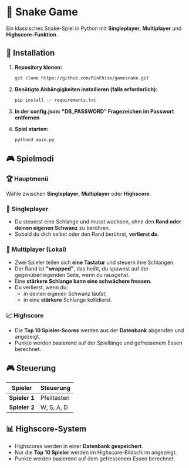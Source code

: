 
# 🐍 Snake Game

Ein klassisches Snake-Spiel in Python mit **Singleplayer**, **Multiplayer** und **Highscore-Funktion**.  

## 🚀 Installation

1. **Repository klonen:**
   ```sh
   git clone https://github.com/RinChise/gamesnake.git
   ```
2. **Benötigte Abhängigkeiten installieren (falls erforderlich):**
   ```sh
   pip install -r requirements.txt
   ```
3. **In der config.json: "DB_PASSWORD" Fragezeichen im Passwort entfernen**


4. **Spiel starten:**
   ```sh
   python3 main.py
   ```

## 🎮 Spielmodi

### 🏆 **Hauptmenü**
Wähle zwischen **Singleplayer**, **Multiplayer** oder **Highscore**.

### 🐍 **Singleplayer**
- Du steuerst eine Schlange und musst wachsen, ohne den **Rand oder deinen eigenen Schwanz** zu berühren.  
- Sobald du dich selbst oder den Rand berührst, **verlierst du**.  

### 👫 **Multiplayer (Lokal)**
- Zwei Spieler teilen sich **eine Tastatur** und steuern ihre Schlangen.
- Der Rand ist **"wrapped"**, das heißt, du spawnst auf der gegenüberliegenden Seite, wenn du rausgehst.
- Eine **stärkere Schlange kann eine schwächere fressen**.
- Du verlierst, wenn du:
  - in deinen eigenen Schwanz läufst,
  - in eine **stärkere** Schlange kollidierst.

### 📈 **Highscore**
- Die **Top 10 Spieler-Scores** werden aus der **Datenbank** abgerufen und angezeigt.
- Punkte werden basierend auf der Spiellänge und gefressenem Essen berechnet.

## 🎮 Steuerung

| Spieler | Steuerung   |
|---------|-------------|
| **Spieler 1** | Pfeiltasten |
| **Spieler 2** | W, S, A, D  |

## 📊 Highscore-System

- Highscores werden in einer **Datenbank gespeichert**.
- Nur die **Top 10 Spieler** werden im Highscore-Bildschirm angezeigt.
- Punkte werden basierend auf dem gefressenem Essen berechnet.
